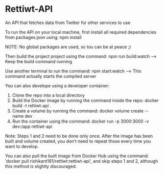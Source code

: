# Rettiwt-API
An API that fetches data from Twitter for other services to use

To run the API on your local machine, first install all required dependencies from packages.json using:
npm install

NOTE: No global packages are used, so tou can be at peace ;)

Then build the project project using the command:
npm run build:watch --> Keep the build command running

Use another terminal to run the command:
npm start:watch --> This command actually starts the compiled server

You can also develope using a developer container:
1.  Clone the repo into a local directory
2.  Build the Docker image by running the command inside the repo: docker build -t rettiwt-api .
3.  Create a volume by running the command: docker volume create --name dev
4.  Run the container using the command: docker run -p 3000:3000 -v dev:/app rettiwt-api

Note: Steps 1 and 2 need to be done only once. After the image has been built and volume created, you don't need to repeat those every time you want to develop.

You can also pull the built image from Docker Hub using the command: 'docker pull rishikant181/rettiwt:rettiwt-api', and skip steps 1 and 2, although this method is slightly discouraged.
